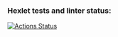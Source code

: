 ### Hexlet tests and linter status:
[![Actions Status](https://github.com/mym1chelle/python-project-50/workflows/hexlet-check/badge.svg)](https://github.com/mym1chelle/python-project-50/actions)